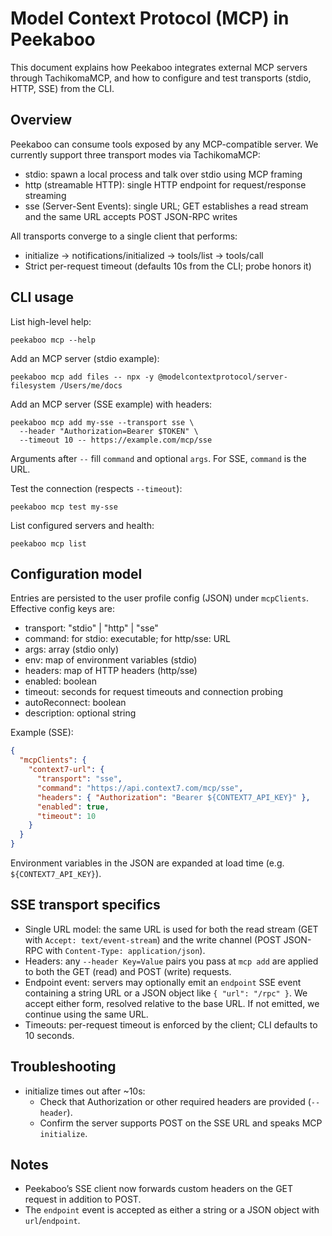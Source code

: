 # Model Context Protocol (MCP) in Peekaboo

This document explains how Peekaboo integrates external MCP servers through TachikomaMCP, and how to configure and test transports (stdio, HTTP, SSE) from the CLI.

## Overview

Peekaboo can consume tools exposed by any MCP-compatible server. We currently support three transport modes via TachikomaMCP:

- stdio: spawn a local process and talk over stdio using MCP framing
- http (streamable HTTP): single HTTP endpoint for request/response streaming
- sse (Server-Sent Events): single URL; GET establishes a read stream and the same URL accepts POST JSON-RPC writes

All transports converge to a single client that performs:
- initialize → notifications/initialized → tools/list → tools/call
- Strict per-request timeout (defaults 10s from the CLI; probe honors it)

## CLI usage

List high-level help:

```
peekaboo mcp --help
```

Add an MCP server (stdio example):

```
peekaboo mcp add files -- npx -y @modelcontextprotocol/server-filesystem /Users/me/docs
```

Add an MCP server (SSE example) with headers:

```
peekaboo mcp add my-sse --transport sse \
  --header "Authorization=Bearer $TOKEN" \
  --timeout 10 -- https://example.com/mcp/sse
```

Arguments after `--` fill `command` and optional `args`. For SSE, `command` is the URL.

Test the connection (respects `--timeout`):

```
peekaboo mcp test my-sse
```

List configured servers and health:

```
peekaboo mcp list
```

## Configuration model

Entries are persisted to the user profile config (JSON) under `mcpClients`. Effective config keys are:

- transport: "stdio" | "http" | "sse"
- command: for stdio: executable; for http/sse: URL
- args: array (stdio only)
- env: map of environment variables (stdio)
- headers: map of HTTP headers (http/sse)
- enabled: boolean
- timeout: seconds for request timeouts and connection probing
- autoReconnect: boolean
- description: optional string

Example (SSE):

```json
{
  "mcpClients": {
    "context7-url": {
      "transport": "sse",
      "command": "https://api.context7.com/mcp/sse",
      "headers": { "Authorization": "Bearer ${CONTEXT7_API_KEY}" },
      "enabled": true,
      "timeout": 10
    }
  }
}
```

Environment variables in the JSON are expanded at load time (e.g. `${CONTEXT7_API_KEY}`).

## SSE transport specifics

- Single URL model: the same URL is used for both the read stream (GET with `Accept: text/event-stream`) and the write channel (POST JSON-RPC with `Content-Type: application/json`).
- Headers: any `--header Key=Value` pairs you pass at `mcp add` are applied to both the GET (read) and POST (write) requests.
- Endpoint event: servers may optionally emit an `endpoint` SSE event containing a string URL or a JSON object like `{ "url": "/rpc" }`. We accept either form, resolved relative to the base URL. If not emitted, we continue using the same URL.
- Timeouts: per-request timeout is enforced by the client; CLI defaults to 10 seconds.

## Troubleshooting

- initialize times out after ~10s:
  - Check that Authorization or other required headers are provided (`--header`).
  - Confirm the server supports POST on the SSE URL and speaks MCP `initialize`.

## Notes

- Peekaboo’s SSE client now forwards custom headers on the GET request in addition to POST.
- The `endpoint` event is accepted as either a string or a JSON object with `url`/`endpoint`.
